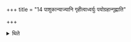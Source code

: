 +++
title = "14 पाशुकान्याज्यानि गृहीत्वाध्वर्युः पयोग्रहान्गृह्णाति"

+++

<details><summary>थिते</summary>

पाशुकान्याज्यानि गृहीत्वाध्वर्युः पयोग्रहान्गृह्णाति १४
</details>
